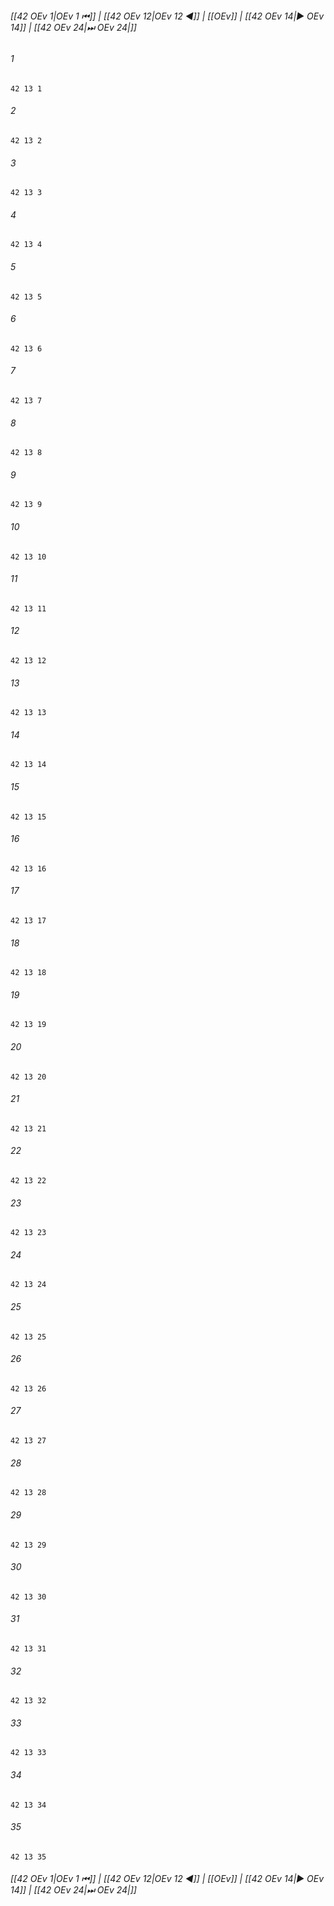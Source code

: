 
###### [[42 OEv 1|OEv 1 ⏮]] | [[42 OEv 12|OEv 12 ◀]] | [[OEv]] | [[42 OEv 14|▶ OEv 14]] | [[42 OEv 24|⏭ OEv 24|]]

###### 1
``` verse
42 13 1 
```
###### 2
``` verse
42 13 2 
```
###### 3
``` verse
42 13 3 
```
###### 4
``` verse
42 13 4 
```
###### 5
``` verse
42 13 5 
```
###### 6
``` verse
42 13 6 
```
###### 7
``` verse
42 13 7 
```
###### 8
``` verse
42 13 8 
```
###### 9
``` verse
42 13 9 
```
###### 10
``` verse
42 13 10 
```
###### 11
``` verse
42 13 11 
```
###### 12
``` verse
42 13 12 
```
###### 13
``` verse
42 13 13 
```
###### 14
``` verse
42 13 14 
```
###### 15
``` verse
42 13 15 
```
###### 16
``` verse
42 13 16 
```
###### 17
``` verse
42 13 17 
```
###### 18
``` verse
42 13 18 
```
###### 19
``` verse
42 13 19 
```
###### 20
``` verse
42 13 20 
```
###### 21
``` verse
42 13 21 
```
###### 22
``` verse
42 13 22 
```
###### 23
``` verse
42 13 23 
```
###### 24
``` verse
42 13 24 
```
###### 25
``` verse
42 13 25 
```
###### 26
``` verse
42 13 26 
```
###### 27
``` verse
42 13 27 
```
###### 28
``` verse
42 13 28 
```
###### 29
``` verse
42 13 29 
```
###### 30
``` verse
42 13 30 
```
###### 31
``` verse
42 13 31 
```
###### 32
``` verse
42 13 32 
```
###### 33
``` verse
42 13 33 
```
###### 34
``` verse
42 13 34 
```
###### 35
``` verse
42 13 35 
```

###### [[42 OEv 1|OEv 1 ⏮]] | [[42 OEv 12|OEv 12 ◀]] | [[OEv]] | [[42 OEv 14|▶ OEv 14]] | [[42 OEv 24|⏭ OEv 24|]]

